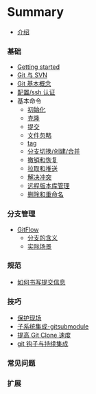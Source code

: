 # Summary

* [介绍](README.md)

### 基础

* [Getting started]()
* [Git 与 SVN](basic/svn.md)
* [Git 基本概念](basic/basic_concepts.md)
* [配置/ssh 认证]()
* 基本命令
  * [初始化]()
  * [克隆]()
  * [提交]()
  * [文件忽略]()
  * [tag]()
  * [分支切换/创建/合并]()
  * [撤销和恢复]()
  * [拉取和推送]()
  * [解决冲突]()
  * [远程版本库管理]()
  * [删除和重命名]()

### 分支管理

* [GitFlow]()
  * [分支的含义]()
  * [实际场景]()

### 规范

* [如何书写提交信息]()

### 技巧

* [保护现场]()
* [子系统集成-gitsubmodule]()
* [提高 Git Clone 速度]()
* [git 钩子与持续集成]()

### 常见问题

### 扩展
